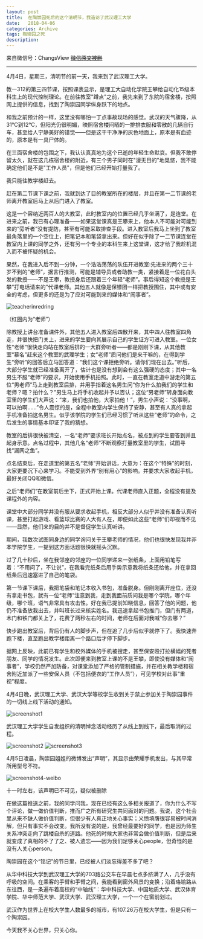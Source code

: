 ```yaml
---
layout: post
title:  在陶崇园死后的这个清明节，我造访了武汉理工大学
date:   2018-04-06
categories: Archive
tags: 陶崇园之死
description:
---
```


来自微信号：ChangsView  ~~[微信原文被删]()~~

---

4月4日，星期三，清明节的前一天，我来到了武汉理工大学。

教一312的第三四节课，按照课表显示，是理工大自动化学院王攀给自动化15级本科生上的现代控制理论。在前往教室"蹲点"之前，我先来到了东院的宿舍楼，按照网上提供的信息，找到了陶崇园同学纵身跃下的地点。

和我之前预计的一样，这里没有哪怕一丁点事故现场的感觉。武汉的天气骤降，从31℃到12℃，但阳光仍很明媚，映照宿舍楼间晒的一排排衣服和零散的几辆自行车，甚至给人宁静美好的错觉——但是这干干净净的灰色地面上，原本是有血迹的，原本是有一具尸体的。

在三面宿舍楼的包围之下，我认认真真地为这个已逝的年轻生命默哀。但我不敢停留太久，就在这几栋宿舍楼的附近，有三个男子同时在"漫无目的"地晃悠，我不能确定他们是不是"工作人员"，但是他们已经开始打量我了。

我只能往教学楼赶去。

赶在第二节课下课之前，我就到达了目的教室所在的楼层，并且在第一二节课的老师离开教室后马上从后门进入了教室。

这是一个容纳近两百人的大教室，此时教室内的位置已经几乎坐满了，是连堂。在进来之前，我已有心理准备——如果这堂课真是王攀来上，他本人不可能对可能到来的“旁听者”没有提防，甚至有可能采取排查手段。进入教室后我马上坐到了教室最角落里的一个空位上，把笔记本和笔袋拿出来。但好在似乎除了一二节课连堂在教室内上课的同学之外，还有另一个专业的本科生来上这堂课，这才给了我趁机混入而不被怀疑的机会。

果然，在我进入后不到一分钟，一个浩浩荡荡的队伍开进教室:先进来的两个三十岁不到的”老师”，据言行推测，可能是辅导员或者助教一类，紧接着是一位花白头发的教授——不是王攀，教授身后还跟着三个年轻“老师”。事后得知这个教授是王攀“打电话请来的”代课老师。其他五人就像是保镖团一样把教授围住，其中或有安全的考虑，但更多的还是为了应对可能到来的媒体和“闹事者”。

![teacherinredring](https://i.imgur.com/BCC8oe6.jpg)

（红圈内为“老师”）

除教授上讲台准备课件外，其他五人进入教室后四散开来，其中四人往教室四角走，并很快把门关上，进来的学生要向其展示自己的学生证方可进入教室。一位女性“老师”很快走向站在教室后排的一大群旁听者——都是刚刚下课，从其他教室“慕名”赶来这个教室的武理学生；女“老师”质问他们是来干嘛的，在得到学生“旁听”的回答后立马回答道：“我们这个课拒绝旁听。请你们现在出去。”听后，大部分学生就已经准备离开了，估计也是没有想到会有这么强硬的态度；其中一名男生不服“老师”的要求，开始使用手机拍照。此时，一直在教室走道中游走的第五位“男老师”马上走到教室后排，并用手指着这名男生问“你为什么拍我们的学生和老师？嗯？拍什么？”男生马上将手机收起并予以否认；这位“男老师”转身面向教室里的学生们大声说：“来，我们也拍他，大家拍他！”，男生小声说：“没事啊，可以拍啊……”令人震惊的是，全程中教室内学生保持了安静，甚至有人真的拿起手机准备拍这名男生。似乎该学院的学生们已经习惯了听从这些“老师”的命令，之后发生的事情基本印证了我的猜想。

教室的后排很快被清空，一名“老师”要求班长开始点名，被点到的学生要答到并且起身示意。点名过程中，其他几名“老师”不断观察打量教室里的学生，试图寻找“漏网之鱼”。

点名结束后，在走道里的第五名“老师”开始讲话，大意为：在这个“特殊”的时刻，大家更要沉下心来学习。不能受到外界“别有用心”的影响。并要求大家收起手机，最好关闭QQ和微信。

之后“老师们”在教室前后坐下，正式开始上课。代课老师直入正题，全程没有提及课程外的内容。

课堂中大部分同学并没有服从要求收起手机，相反大部分人似乎并没有准备认真听课，甚至打起游戏、看篮球比赛的人大有人在，即便如此这些“老师”们却视而不见——显然，他们来的目的并不是督促学生认真听讲。

期间，我数次试图同身边的同学询问关于王攀老师的情况，他们也很快发现我并非本学院学生，一提到这方面话题很快就摇头沉默。

过了几十秒后，坐在我邻座的邻座的一位同学递来一张纸条，上面用铅笔写着：“不用问了，不让说”，在我看完纸条后用手势示意我将纸条还给他，并在拿回纸条后迅速塞进了自己的笔袋。

第一节课下课后，我把笔袋和笔记本收入书包，准备脱身。但刚刚离开座位，还没有拿走书包，就有一位“老师”注意到我，走到我面前质问我是哪个学院，哪个年级，哪个班，语气非常具有攻击性。好在我已提前知晓信息，回答了他的问题，他仍不准备放我出去，并叫班长过来核实姓名。我迅速拿起书包推门，但门有两道，木门和铁门都关上了，花费了两秒左右的时间，老师在后面对我喊“你去哪？”

快步跑出教室后，背后仍有人的脚步声，但在追了几步后似乎就停下了。我快速奔跑下楼，直至跑出教学楼距离一个路口后才停下脚步。

据网上反映，此前已有学生和校外媒体的手机被搜走，甚至保安殴打拉横幅的死者朋友、同学的情况发生。此次即便来到教室上课的不是王攀，即使没有媒体和“闹事者”，学校仍然严加防备，对课堂添加了严格的管制措施，并在相关教学楼和宿舍附近加派了一些安保人员（不包括便衣的“工作人员”），可见学校对此事“重视”程度。

4月4日晚，武汉理工大学、武汉大学等校学生收到关于禁止参加关于陶崇园事件的一切线上线下活动的通知。

![screenshot1](https://i.imgur.com/47c9xUa.jpg)

武汉理工大学学生自发组织的清明悼念活动经历了从线上到线下，最后取消的过程。

![screenshot2](https://i.imgur.com/l7QRZn0.jpg)
![screenshot3](https://i.imgur.com/YafvMi0.jpg)

4月5日凌晨，陶崇园姐姐的微博发出“声明”，其显示由荣耀手机发出，与其平常所用型号不符。

![screenshot4-weibo](https://i.imgur.com/90uit2m.jpg)

十一时左右，该声明已不可见，疑似被删除

在做这篇推送之前，我的同学问我，现在已经有这么多相关报道了，你为什么不写个评论，做一做价值判断，推而广之所有研究生共同面对的问题。我说，这个社会里从来不缺人做价值判断，但很少有人真正地关心事实；义愤填膺很容易被时间消解，但只有事实不会改变。我所没有说的是，我曾经最要好的同学，也是因为师生关系冲突走向了跳楼自杀的道路。他死的时候大家也非常会做价值判断，但是后来就变成了真相的不了了之、被人遗忘——因为我们足够关心people，但奇怪的是没有人关心person。

陶崇园在这个“铭记”的节日里，已经被人们淡忘得差不多了吧？

从华中科技大学到武汉理工大学的703路公交车在早晨七点多挤满了人，几乎没有呼吸的空间。在乘客的手臂和手臂之间，我能看到窗外风景的变换；沿着珞喻路从东往西，是一条遍布着高校的“中轴线”：华中科技大学、中国地质大学、武汉体育学院、华中师范大学、武汉大学、武汉理工大学，一个一个在窗前划过。

武汉作为世界上在校大学生人数最多的城市，有107.26万在校大学生，但是只有一个陶崇园。

今天我不关心世界，只关心你。
